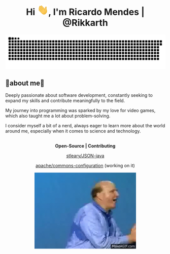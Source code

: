<h1 align="center">Hi <img width="35" src="waving.gif"/>, I'm Ricardo Mendes | @Rikkarth</h1>

<picture>
   <source media="(prefers-color-scheme: dark)" srcset="https://raw.githubusercontent.com/rikkarth/rikkarth/output/github-contribution-grid-snake-dark.svg">
   <source media="(prefers-color-scheme: light)" srcset="https://raw.githubusercontent.com/rikkarth/rikkarth/output/github-contribution-grid-snake.svg">
   <img alt="github contribution grid snake animation" src="https://raw.githubusercontent.com/rikkarth/rikkarth/output/github-contribution-grid-snake.svg">
</picture>

## 👾about me🤖

Deeply passionate about software development, constantly seeking to expand my skills and contribute meaningfully to the field.

My journey into programming was sparked by my love for video games, which also taught me a lot about problem-solving.

I consider myself a bit of a nerd, always eager to learn more about the world around me, especially when it comes to science and technology. 

##

<div align="center">
   <b><p>Open-Source | Contributing</p></b>
   <p><a href="https://github.com/stleary/JSON-java">stleary/JSON-java</a></p>
   <p><a href="https://github.com/apache/commons-configuration">apache/commons-configuration</a>  (working on it)</p>
   <img src="developers.gif" alt="meme gif about windows ex-ceo repeating the word developers">
</div>
